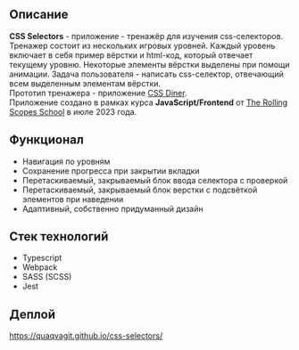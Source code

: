 ## Описание
  **CSS Selectors** - приложение - тренажёр для изучения css-селекторов. Тренажер состоит из нескольких игровых уровней. Каждый уровень включает в себя пример вёрстки и html-код, который отвечает текущему уровню. Некоторые элементы вёрстки выделены при помощи анимации. Задача пользователя - написать css-селектор, отвечающий всем выделенным элементам вёрстки.<br>
  Прототип тренажера - приложение [CSS Diner](https://flukeout.github.io/).<br>
  Приложение создано в рамках курса **JavaScript/Frontend** от [The Rolling Scopes School](rs.school) в июле 2023 года.
## Функционал
  - Навигация по уровням
  - Сохранение прогресса при закрытии вкладки
  - Перетаскиваемый, закрываемый блок ввода селектора с проверкой
  - Перетаскиваемый, закрываемый блок верстки с подсвёткой элементов при наведении
  - Адаптивный, собственно придуманный дизайн
## Стек технологий
  - Typescript
  - Webpack
  - SASS (SCSS)
  - Jest
## Деплой
https://quaqvagit.github.io/css-selectors/